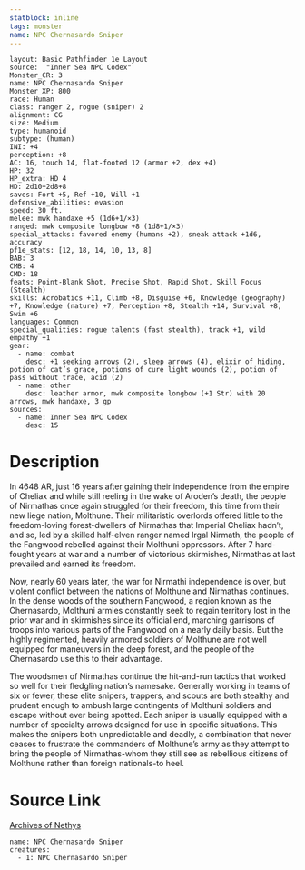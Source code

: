 ```yaml
---
statblock: inline
tags: monster
name: NPC Chernasardo Sniper
---
```

```statblock
layout: Basic Pathfinder 1e Layout
source:  "Inner Sea NPC Codex"
Monster_CR: 3
name: NPC Chernasardo Sniper
Monster_XP: 800
race: Human
class: ranger 2, rogue (sniper) 2
alignment: CG
size: Medium
type: humanoid
subtype: (human)
INI: +4
perception: +8
AC: 16, touch 14, flat-footed 12 (armor +2, dex +4)
HP: 32
HP_extra: HD 4
HD: 2d10+2d8+8
saves: Fort +5, Ref +10, Will +1
defensive_abilities: evasion
speed: 30 ft.
melee: mwk handaxe +5 (1d6+1/×3)
ranged: mwk composite longbow +8 (1d8+1/×3)
special_attacks: favored enemy (humans +2), sneak attack +1d6, accuracy
pf1e_stats: [12, 18, 14, 10, 13, 8]
BAB: 3
CMB: 4
CMD: 18
feats: Point-Blank Shot, Precise Shot, Rapid Shot, Skill Focus (Stealth)
skills: Acrobatics +11, Climb +8, Disguise +6, Knowledge (geography) +7, Knowledge (nature) +7, Perception +8, Stealth +14, Survival +8, Swim +6
languages: Common
special_qualities: rogue talents (fast stealth), track +1, wild empathy +1
gear:
  - name: combat
    desc: +1 seeking arrows (2), sleep arrows (4), elixir of hiding, potion of cat’s grace, potions of cure light wounds (2), potion of pass without trace, acid (2)
  - name: other
    desc: leather armor, mwk composite longbow (+1 Str) with 20 arrows, mwk handaxe, 3 gp
sources:
  - name: Inner Sea NPC Codex
    desc: 15
```
# Description
In 4648 AR, just 16 years after gaining their independence from the empire of Cheliax and while still reeling in the wake of Aroden’s death, the people of Nirmathas once again struggled for their freedom, this time from their new liege nation, Molthune. Their militaristic overlords offered little to the freedom-loving forest-dwellers of Nirmathas that Imperial Cheliax hadn’t, and so, led by a skilled half-elven ranger named Irgal Nirmath, the people of the Fangwood rebelled against their Molthuni oppressors. After 7 hard-fought years at war and a number of victorious skirmishes, Nirmathas at last prevailed and earned its freedom.

Now, nearly 60 years later, the war for Nirmathi independence is over, but violent conflict between the nations of Molthune and Nirmathas continues. In the dense woods of the southern Fangwood, a region known as the Chernasardo, Molthuni armies constantly seek to regain territory lost in the prior war and in skirmishes since its official end, marching garrisons of troops into various parts of the Fangwood on a nearly daily basis. But the highly regimented, heavily armored soldiers of Molthune are not well equipped for maneuvers in the deep forest, and the people of the Chernasardo use this to their advantage.

The woodsmen of Nirmathas continue the hit-and-run tactics that worked so well for their fledgling nation’s namesake. Generally working in teams of six or fewer, these elite snipers, trappers, and scouts are both stealthy and prudent enough to ambush large contingents of Molthuni soldiers and escape without ever being spotted. Each sniper is usually equipped with a number of specialty arrows designed for use in specific situations. This makes the snipers both unpredictable and deadly, a combination that never ceases to frustrate the commanders of Molthune’s army as they attempt to bring the people of Nirmathas-whom they still see as rebellious citizens of Molthune rather than foreign nationals-to heel.
# Source Link
[Archives of Nethys](https://aonprd.com/NPCDisplay.aspx?ItemName=Chernasardo%20Sniper)
```encounter-table
name: NPC Chernasardo Sniper
creatures:
  - 1: NPC Chernasardo Sniper
```
